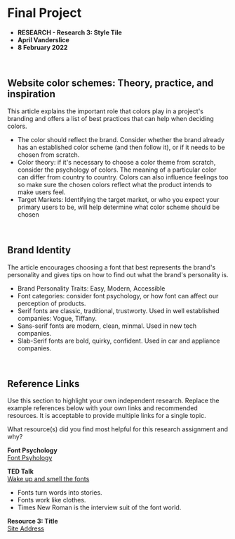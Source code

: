 # Final Project 

* **RESEARCH - Research 3: Style Tile**
* **April Vanderslice**
* **8 February 2022**

<br>

## Website color schemes: Theory, practice, and inspiration
This article explains the important role that colors play in a project's branding and offers a list of best practices that can help when deciding colors. 

* The color should reflect the brand. Consider whether the brand already has an established color scheme (and then follow it), or if it needs to be chosen from scratch.
* Color theory: if it's necessary to choose a color theme from scratch, consider the psychology of colors. The meaning of a particular color can differ from country to country. Colors can also influence feelings too so make sure the chosen colors reflect what the product intends to make users feel. 
* Target Markets: Identifying the target market, or who you expect your primary users to be, will help determine what color scheme should be chosen

<br>

## Brand Identity
The article encourages choosing a font that best represents the brand's personality and gives tips on how to find out what the brand's personality is. 

* Brand Personality Traits: Easy, Modern, Accessible
* Font categories: consider font psychology, or how font can affect our perception of products.
* Serif fonts are classic, traditional, trustworty. Used in well established companies: Vogue, Tiffany.
* Sans-serif fonts are modern, clean, minmal. Used in new tech companies.
* Slab-Serif fonts are bold, quirky, confident. Used in car and appliance companies.





<br>

## Reference Links
Use this section to highlight your own independent research. Replace the example references below with your own links and recommended resources. It is acceptable to provide multiple links for a single topic.  

What resource(s) did you find most helpful for this research assignment and why? 


**Font Psychology**  
[Font Psyhology](https://venngage.com/blog/font-psychology/)  

**TED Talk**    
[Wake up and smell the fonts](https://youtu.be/OXc-VZ4Vwbo)

* Fonts turn words into stories.
* Fonts work like clothes. 
* Times New Roman is the interview suit of the font world.

**Resource 3: Title**      
[Site Address](https://www.someaddress.com/full/url/)




